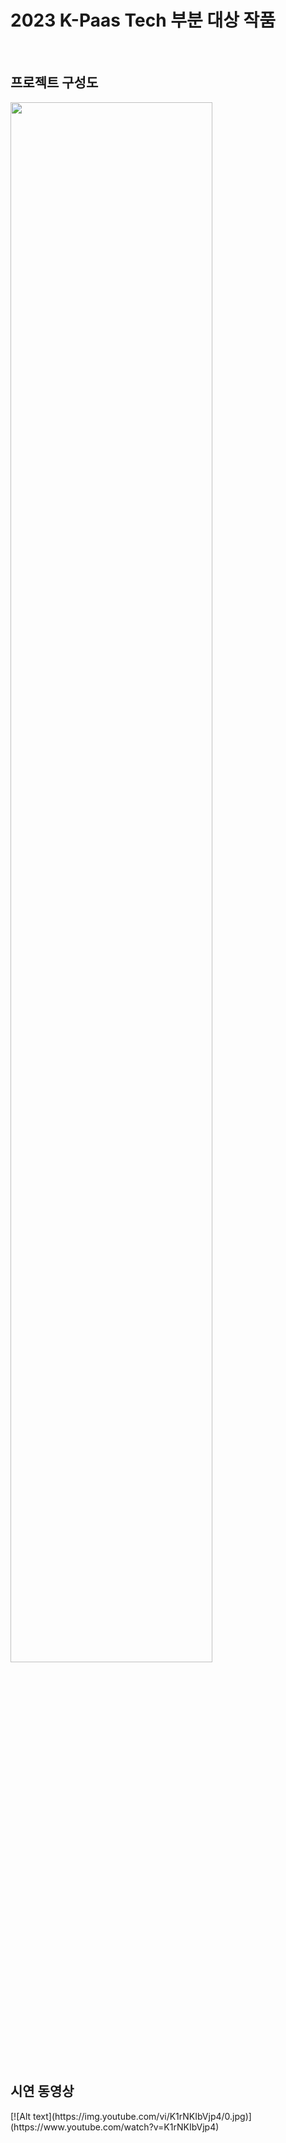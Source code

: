 <h1>2023 K-Paas Tech 부분 대상 작품</h1>


<br>
<h2>프로젝트 구성도</h2>
<img width="80%" src="https://github.com/wonjibkim/Exception/assets/101384372/30e3ca1c-e4cf-4584-a7e0-2dd065bec984"/>

<br>
<br>
<h2>시연 동영상</h2>
[![Alt text](https://img.youtube.com/vi/K1rNKIbVjp4/0.jpg)](https://www.youtube.com/watch?v=K1rNKIbVjp4)
